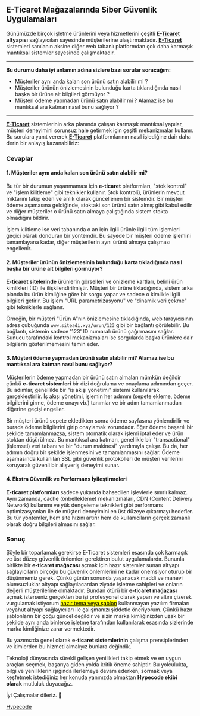 ## E-Ticaret Mağazalarında Siber Güvenlik Uygulamaları


Günümüzde birçok işletme ürünlerini veya hizmetlerini çeşitli <strong><a href="https://hypecode.tech/solutions/e-commerce">E-Ticaret</a> altyapısı</strong> sağlayıcıları sayesinde müşterilerine ulaştırmaktadır. <strong><a href="https://hypecode.tech/solutions/e-commerce">E-Ticaret</a></strong> sistemleri sanılanın aksine diğer web tabanlı platformdan çok daha karmaşık mantıksal sistemler sayesinde çalışmaktadır. 

----

<b>Bu durumu daha iyi anlamın adına sizlere bazı sorular soracağım:</b> 

- Müşteriler aynı anda kalan son ürünü satın alabilir mi ? 
- Müşteriler ürünün önizlemesinin bulunduğu karta tıklandığında nasıl başka bir ürüne ait bilgileri görmüyor ?
- Müşteri ödeme yapmadan ürünü satın alabilir mi ? Alamaz ise bu mantıksal ara katman nasıl bunu sağlıyor ? 
    
----

<strong><a href="https://hypecode.tech/solutions/e-commerce">E-Ticaret</a></strong> sistemlerinin arka planında çalışan karmaşık mantıksal yapılar, müşteri deneyimini sorunsuz hale getirmek için çeşitli mekanizmalar kullanır. Bu sorulara yanıt vererek <strong><a href="https://hypecode.tech/solutions/e-commerce">E-Ticaret</a></strong> platformlarının nasıl işlediğine dair daha derin bir anlayış kazanabiliriz:

### Cevaplar

#### 1. Müşteriler aynı anda kalan son ürünü satın alabilir mi?

Bu tür bir durumun yaşanmaması için <strong>e-ticaret</strong> platformları, "stok kontrol" ve "işlem kilitleme" gibi teknikler kullanır. Stok kontrolü, ürünlerin mevcut miktarını takip eden ve anlık olarak güncellenen bir sistemdir. Bir müşteri ödeme aşamasına geldiğinde, stoktaki son ürünü satın almış gibi kabul edilir ve diğer müşteriler o ürünü satın almaya çalıştığında sistem stokta olmadığını bildirir.

İşlem kilitleme ise veri tabanında o an için ilgili ürünle ilgili tüm işlemleri geçici olarak donduran bir yöntemdir. Bu sayede bir müşteri ödeme işlemini tamamlayana kadar, diğer müşterilerin aynı ürünü almaya çalışması engellenir.
#### 2. Müşteriler ürünün önizlemesinin bulunduğu karta tıkladığında nasıl başka bir ürüne ait bilgileri görmüyor?

<strong>E-ticaret sitelerinde</strong> ürünlerin görselleri ve önizleme kartları, belirli ürün kimlikleri (ID) ile ilişkilendirilmiştir. Müşteri bir ürüne tıkladığında, sistem arka planda bu ürün kimliğine göre bir sorgu yapar ve sadece o kimlikle ilgili bilgileri getirir. Bu işlem "URL parametrizasyonu" ve "dinamik veri çekme" gibi tekniklerle sağlanır.

Örneğin, bir müşteri "Ürün A"nın önizlemesine tıkladığında, web tarayıcısının adres çubuğunda ```www.siteadi.xyz/urun/123``` gibi bir bağlantı görülebilir. Bu bağlantı, sistemin sadece '123' ID numaralı ürünü çağırmasını sağlar. Sunucu tarafındaki kontrol mekanizmaları ise sorgularda başka ürünlere dair bilgilerin gösterilmemesini temin eder.
#### 3. Müşteri ödeme yapmadan ürünü satın alabilir mi? Alamaz ise bu mantıksal ara katman nasıl bunu sağlıyor?

Müşterilerin ödeme yapmadan bir ürünü satın almaları mümkün değildir çünkü <strong>e-ticaret sistemleri</strong> bir dizi doğrulama ve onaylama adımından geçer. Bu adımlar, genellikle bir "iş akışı yönetimi" sistemi kullanılarak gerçekleştirilir. İş akışı yönetimi, işlemin her adımını (sepete ekleme, ödeme bilgilerini girme, ödeme onayı vb.) tanımlar ve bir adım tamamlanmadan diğerine geçişi engeller.

Bir müşteri ürünü sepete ekledikten sonra ödeme sayfasına yönlendirilir ve burada ödeme bilgilerini girip onaylamak zorundadır. Eğer ödeme başarılı bir şekilde tamamlanmazsa, sistem otomatik olarak işlemi iptal eder ve ürün stoktan düşürülmez. Bu mantıksal ara katman, genellikle bir "transactional" (işlemsel) veri tabanı ve bir "durum makinesi" yardımıyla çalışır. Bu da, her adımın doğru bir şekilde işlenmesini ve tamamlanmasını sağlar. Ödeme aşamasında kullanılan SSL gibi güvenlik protokolleri de müşteri verilerini koruyarak güvenli bir alışveriş deneyimi sunar.
#### 4. Ekstra Güvenlik ve Performans İyileştirmeleri

<strong>E-ticaret platformları</strong> sadece yukarıda bahsedilen işlevlerle sınırlı kalmaz. Aynı zamanda, cache (önbellekleme) mekanizmaları, CDN (Content Delivery Network) kullanımı ve yük dengeleme teknikleri gibi performans optimizasyonları ile de müşteri deneyimini en üst düzeye çıkarmayı hedefler. Bu tür yöntemler, hem site hızını artırır hem de kullanıcıların gerçek zamanlı olarak doğru bilgileri almasını sağlar.

### Sonuç
Şöyle bir toparlamak gerekirse E-Ticaret sistemleri esasında çok karmaşık ve üst düzey güvenlik önlemleri gerektiren bulut uygulamalardır. Bununla birlikte bir <strong>e-ticaret mağazası</strong> açmak için hazır sistemler sunan altyapı sağlayıcıların birçoğu bu güvenlik önlemlerini ne kadar önemsiyor oturup bir düşünmemiz gerek. Çünkü günün sonunda yaşanacak maddi ve manevi olumsuzluklar altyapı sağlayılacardan ziyade işletme sahipleri ve onların değerli müşterilerine olmaktadır. Bundan ötürü bir <strong>e-ticaret mağazası</strong> açmak isterseniz gerçekten bu işi profesyonel olarak yapan ve altını çizerek vurgulamak istiyorum <mark><u>hazır tema veya şablon</u></mark> kullanmayan yazılım firmaları veyahut altyapı sağlayıcıları ile çalışmanızı şiddetle öneriyorum. Çünkü hazır şablonların bir çoğu güncel değildir ve sizin marka kimliğinizden uzak bir şekilde aynı anda binlerce işletme tarafından kullanılarak esasında sizlerinde marka kimliğinize zarar vermektedir.

Bu yazımızda genel olarak <strong>e-ticaret sistemlerinin</strong> çalışma prensiplerinden ve kimlerden bu hizmeti almalıyız bunlara değindik.

Teknoloji dünyasında sürekli gelişen yenilikleri takip etmek ve en uygun araçları seçmek, başarıya giden yolda kritik öneme sahiptir. Bu yolculukta, bilgi ve yeniliklerin ışığında ilerlemeye devam ederken, sormak veya keşfetmek istediğiniz her konuda yanınızda olmaktan **Hypecode ekibi olarak** mutluluk duyacağız.

İyi Çalışmalar dileriz. 🌟

[Hypecode](https://hypecode.tech)


